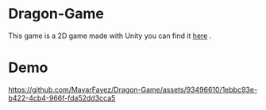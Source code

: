 # Dragon-Game
This game is a 2D game made with Unity you can find it
[here](https://simmer.io/@MayarFayez77l9/maze/) .
# Demo


https://github.com/MayarFayez/Dragon-Game/assets/93496610/1ebbc93e-b422-4cb4-966f-fda52dd3cca5

